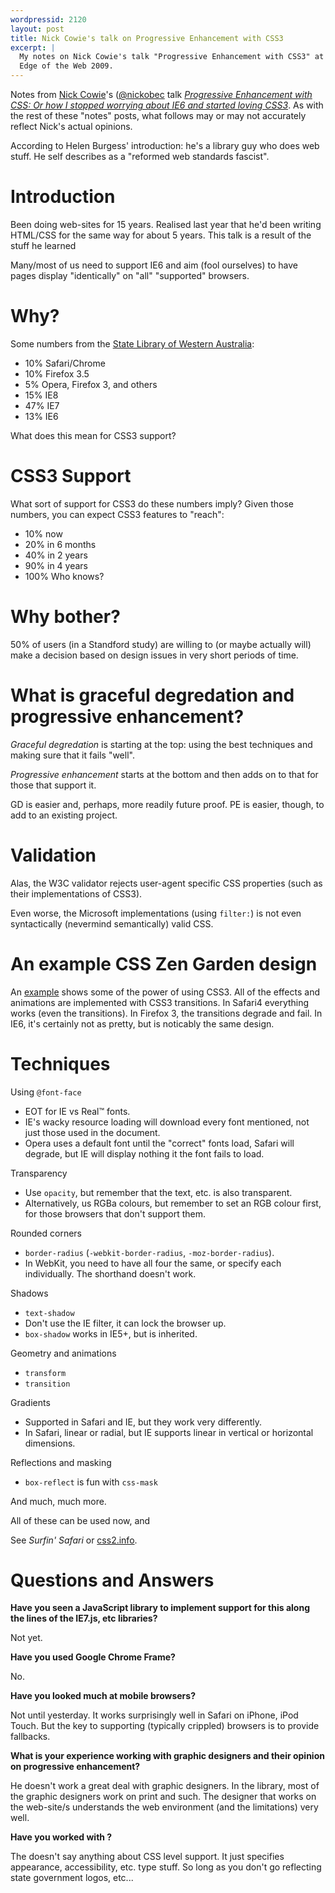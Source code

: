 ```yaml
---
wordpressid: 2120
layout: post
title: Nick Cowie's talk on Progressive Enhancement with CSS3
excerpt: |
  My notes on Nick Cowie's talk "Progressive Enhancement with CSS3" at 
  Edge of the Web 2009.
---
```

Notes from [Nick Cowie][nc]'s
([@nickobec](http://twitter.com/nickobec) talk [*Progressive
Enhancement with CSS: Or how I stopped worrying about IE6 and started
loving CSS3*](slides). As with the rest of these "notes" posts, what
follows may or may not accurately reflect Nick's actual opinions.

According to Helen Burgess' introduction: he's a library guy who does
web stuff. He self describes as a "reformed web standards fascist".

[nc]: http://nickcowie.com/
[slides]: http://www.slideshare.net/nickobec/progressive-enhancement-with-css3

# Introduction

Been doing web-sites for 15 years. Realised last year that he'd been
writing HTML/CSS for the same way for about 5 years. This talk is a result of the stuff he learned 

Many/most of us need to support IE6 and aim (fool ourselves) to have
pages display "identically" on "all" "supported" browsers.

# Why?

Some numbers from the [State Library of Western Australia][sl]:

* 10% Safari/Chrome
* 10% Firefox 3.5
* 5% Opera, Firefox 3, and others
* 15% IE8
* 47% IE7
* 13% IE6

[sl]: http://www.slwa.wa.gov.au/

What does this mean for CSS3 support?

# CSS3 Support #

What sort of support for CSS3 do these numbers imply? Given those
numbers, you can expect CSS3 features to "reach":

* 10% now
* 20% in 6 months
* 40% in 2 years
* 90% in 4 years
* 100% Who knows?

# Why bother? #

50% of users (in a Standford study) are willing to (or maybe actually
will) make a decision based on design issues in very short periods of
time.

# What is graceful degredation and progressive enhancement? #

*Graceful degredation* is starting at the top: using the best
techniques and making sure that it fails "well".

*Progressive enhancement* starts at the bottom and then adds on to
that for those that support it.

GD is easier and, perhaps, more readily future proof. PE is easier,
though, to add to an existing project.

# Validation #

Alas, the W3C validator rejects user-agent specific CSS properties
(such as their implementations of CSS3).

Even worse, the Microsoft implementations (using `filter:`) is not
even syntactically (nevermind semantically) valid CSS.

# An example CSS Zen Garden design #

An [example](http://nickcowie.com/eotw/) shows some of the power of
using CSS3. All of the effects and animations are implemented with
CSS3 transitions. In Safari4 everything works (even the transitions).
In Firefox 3, the transitions degrade and fail. In IE6, it's certainly
not as pretty, but is noticably the same design.

# Techniques

Using `@font-face`

* EOT for IE vs Real&trade; fonts.
* IE's wacky resource loading will download every font mentioned, not
  just those used in the document.
* Opera uses a default font until the "correct" fonts load, Safari
  will degrade, but IE will display nothing it the font fails to load.

Transparency

* Use `opacity`, but remember that the text, etc. is also transparent.
* Alternatively, us RGBa colours, but remember to set an RGB colour
  first, for those browsers that don't support them.

Rounded corners

* `border-radius` (`-webkit-border-radius`, `-moz-border-radius`).
* In WebKit, you need to have all four the same, or specify each
  individually. The shorthand doesn't work.

Shadows

* `text-shadow`
* Don't use the IE filter, it can lock the browser up.
* `box-shadow` works in IE5+, but is inherited.

Geometry and animations

* `transform`
* `transition` 

Gradients

* Supported in Safari and IE, but they work very differently.
* In Safari, linear or radial, but IE supports linear in vertical or
  horizontal dimensions.

Reflections and masking

* `box-reflect` is fun with `css-mask`

And much, much more.

All of these can be used now, and 

See *Surfin' Safari* or [css2.info](http://css3.info/).

# Questions and Answers #

**Have you seen a JavaScript library to implement support for this along the lines of the IE7.js, etc libraries?**

Not yet.

**Have you used Google Chrome Frame?**

No.

**Have you looked much at mobile browsers?**

Not until yesterday. It works surprisingly well in Safari on iPhone, iPod Touch. But the key to supporting (typically crippled) browsers is to provide fallbacks.

**What is your experience working with graphic designers and their opinion on progressive enhancement?**

He doesn't work a great deal with graphic designers. In the library, most of the graphic designers work on print and such. The designer that works on the web-site/s understands the web environment (and the limitations) very well.

**Have you worked with <some CSS government policy thingo>?**

The <thingo> doesn't say anything about CSS level support. It just specifies appearance, accessibility, etc. type stuff. So long as you don't go reflecting state government logos, etc...
